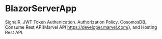 # BlazorServerApp
SignalR, JWT Token Authenication. Authorization Policy, CosomosDB, Consume Rest API(Marvel API https://developer.marvel.com/), and Hosting Rest API.
